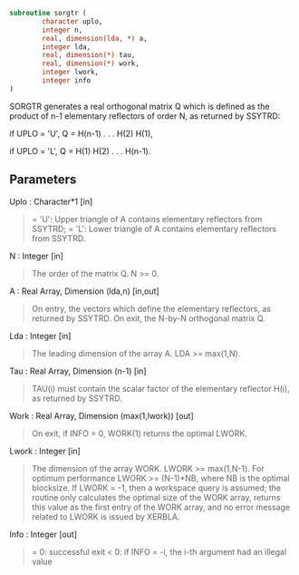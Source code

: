 ```fortran
subroutine sorgtr (
		character uplo,
		integer n,
		real, dimension(lda, *) a,
		integer lda,
		real, dimension(*) tau,
		real, dimension(*) work,
		integer lwork,
		integer info
)
```

 SORGTR generates a real orthogonal matrix Q which is defined as the
 product of n-1 elementary reflectors of order N, as returned by
 SSYTRD:

 if UPLO = 'U', Q = H(n-1) . . . H(2) H(1),

 if UPLO = 'L', Q = H(1) H(2) . . . H(n-1).

## Parameters
Uplo : Character*1 [in]
> = 'U': Upper triangle of A contains elementary reflectors
> from SSYTRD;
> = 'L': Lower triangle of A contains elementary reflectors
> from SSYTRD.

N : Integer [in]
> The order of the matrix Q. N >= 0.

A : Real Array, Dimension (lda,n) [in,out]
> On entry, the vectors which define the elementary reflectors,
> as returned by SSYTRD.
> On exit, the N-by-N orthogonal matrix Q.

Lda : Integer [in]
> The leading dimension of the array A. LDA >= max(1,N).

Tau : Real Array, Dimension (n-1) [in]
> TAU(i) must contain the scalar factor of the elementary
> reflector H(i), as returned by SSYTRD.

Work : Real Array, Dimension (max(1,lwork)) [out]
> On exit, if INFO = 0, WORK(1) returns the optimal LWORK.

Lwork : Integer [in]
> The dimension of the array WORK. LWORK >= max(1,N-1).
> For optimum performance LWORK >= (N-1)*NB, where NB is
> the optimal blocksize.
> If LWORK = -1, then a workspace query is assumed; the routine
> only calculates the optimal size of the WORK array, returns
> this value as the first entry of the WORK array, and no error
> message related to LWORK is issued by XERBLA.

Info : Integer [out]
> = 0:  successful exit
> < 0:  if INFO = -i, the i-th argument had an illegal value

